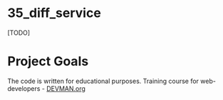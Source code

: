 # 35_diff_service

[TODO]


# Project Goals

The code is written for educational purposes. Training course for web-developers - [DEVMAN.org](https://devman.org)
